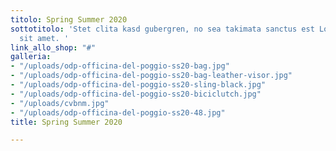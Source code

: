 ```yaml
---
titolo: Spring Summer 2020
sottotitolo: 'Stet clita kasd gubergren, no sea takimata sanctus est Lorem ipsum dolor
  sit amet. '
link_allo_shop: "#"
galleria:
- "/uploads/odp-officina-del-poggio-ss20-bag.jpg"
- "/uploads/odp-officina-del-poggio-ss20-bag-leather-visor.jpg"
- "/uploads/odp-officina-del-poggio-ss20-sling-black.jpg"
- "/uploads/odp-officina-del-poggio-ss20-biciclutch.jpg"
- "/uploads/cvbnm.jpg"
- "/uploads/odp-officina-del-poggio-ss20-48.jpg"
title: Spring Summer 2020

---
```

